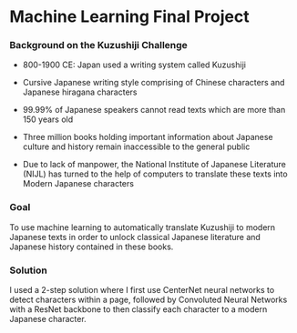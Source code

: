 # Machine Learning Final Project

### Background on the Kuzushiji Challenge

* 800-1900 CE: Japan used a writing system called Kuzushiji

* Cursive Japanese writing style comprising of Chinese characters and Japanese hiragana characters

* 99.99% of Japanese speakers cannot read texts which are more than 150 years old

* Three million books holding important information about Japanese culture and history remain inaccessible to the general public

* Due to lack of manpower, the National Institute of Japanese Literature (NIJL) has turned to the help of computers to translate these texts into Modern Japanese characters


### Goal
To use machine learning to automatically translate Kuzushiji to modern Japanese texts in order to unlock classical Japanese literature and Japanese history contained in these books.

### Solution
I used a 2-step solution where I first use CenterNet neural networks to detect characters within a page, followed by  Convoluted Neural Networks with a ResNet backbone to then classify each character to a modern Japanese character.

